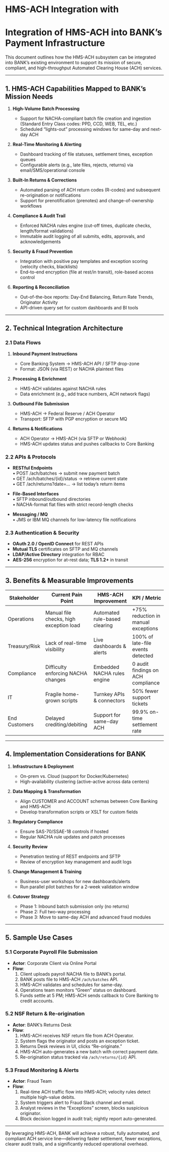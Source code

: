 # HMS-ACH Integration with 

# Integration of HMS-ACH into BANK’s Payment Infrastructure

This document outlines how the HMS-ACH subsystem can be integrated into BANK’s existing environment to support its mission of secure, compliant, and high-throughput Automated Clearing House (ACH) services.  

---

## 1. HMS-ACH Capabilities Mapped to BANK’s Mission Needs

1. **High-Volume Batch Processing**  
   - Support for NACHA-compliant batch file creation and ingestion (Standard Entry Class codes: PPD, CCD, WEB, TEL, etc.)  
   - Scheduled “lights-out” processing windows for same-day and next-day ACH  

2. **Real-Time Monitoring & Alerting**  
   - Dashboard tracking of file statuses, settlement times, exception queues  
   - Configurable alerts (e.g., late files, rejects, returns) via email/SMS/operational console  

3. **Built-In Returns & Corrections**  
   - Automated parsing of ACH return codes (R-codes) and subsequent re-origination or notifications  
   - Support for prenotification (prenotes) and change-of-ownership workflows  

4. **Compliance & Audit Trail**  
   - Enforced NACHA rules engine (cut-off times, duplicate checks, length/format validations)  
   - Immutable audit logging of all submits, edits, approvals, and acknowledgements  

5. **Security & Fraud Prevention**  
   - Integration with positive pay templates and exception scoring (velocity checks, blacklists)  
   - End-to-end encryption (file at rest/in transit), role-based access control  

6. **Reporting & Reconciliation**  
   - Out-of-the-box reports: Day-End Balancing, Return Rate Trends, Originator Activity  
   - API-driven query set for custom dashboards and BI tools  

---

## 2. Technical Integration Architecture

### 2.1 Data Flows

1. **Inbound Payment Instructions**  
   - Core Banking System → HMS-ACH API / SFTP drop-zone  
   - Format: JSON (via REST) or NACHA plaintext files  

2. **Processing & Enrichment**  
   - HMS-ACH validates against NACHA rules  
   - Data enrichment (e.g., add trace numbers, ACH network flags)  

3. **Outbound File Submission**  
   - HMS-ACH → Federal Reserve / ACH Operator  
   - Transport: SFTP with PGP encryption or secure MQ  

4. **Returns & Notifications**  
   - ACH Operator → HMS-ACH (via SFTP or Webhook)  
   - HMS-ACH updates status and pushes callbacks to Core Banking  

### 2.2 APIs & Protocols

- **RESTful Endpoints**  
  • POST /ach/batches → submit new payment batch  
  • GET /ach/batches/{id}/status → retrieve current state  
  • GET /ach/returns?date=… → list today’s return items  

- **File-Based Interfaces**  
  • SFTP inbound/outbound directories  
  • NACHA-format flat files with strict record-length checks  

- **Messaging / MQ**  
  • JMS or IBM MQ channels for low-latency file notifications  

### 2.3 Authentication & Security

- **OAuth 2.0 / OpenID Connect** for REST APIs  
- **Mutual TLS** certificates on SFTP and MQ channels  
- **LDAP/Active Directory** integration for RBAC  
- **AES-256** encryption for at-rest data; **TLS 1.2+** in transit  

---

## 3. Benefits & Measurable Improvements

| Stakeholder           | Current Pain Point                       | HMS-ACH Improvement                 | KPI / Metric                         |
|-----------------------|------------------------------------------|-------------------------------------|--------------------------------------|
| Operations            | Manual file checks, high exception load  | Automated rule-based clearing       | +75% reduction in manual exceptions  |
| Treasury/Risk         | Lack of real-time visibility             | Live dashboards & alerts            | 100% of late-file events detected    |
| Compliance            | Difficulty enforcing NACHA changes       | Embedded NACHA rules engine         | 0 audit findings on ACH compliance   |
| IT                    | Fragile home-grown scripts               | Turnkey APIs & connectors           | 50% fewer support tickets            |
| End Customers         | Delayed crediting/debiting               | Support for same-day ACH            | 99.9% on-time settlement rate        |

---

## 4. Implementation Considerations for BANK

1. **Infrastructure & Deployment**  
   - On-prem vs. Cloud (support for Docker/Kubernetes)  
   - High-availability clustering (active-active across data centers)  

2. **Data Mapping & Transformation**  
   - Align CUSTOMER and ACCOUNT schemas between Core Banking and HMS-ACH  
   - Develop transformation scripts or XSLT for custom fields  

3. **Regulatory Compliance**  
   - Ensure SAS-70/SSAE-18 controls if hosted  
   - Regular NACHA rule updates and patch processes  

4. **Security Review**  
   - Penetration testing of REST endpoints and SFTP  
   - Review of encryption key management and audit logs  

5. **Change Management & Training**  
   - Business-user workshops for new dashboards/alerts  
   - Run parallel pilot batches for a 2-week validation window  

6. **Cutover Strategy**  
   - Phase 1: Inbound batch submission only (no returns)  
   - Phase 2: Full two-way processing  
   - Phase 3: Move to same-day ACH and advanced fraud modules  

---

## 5. Sample Use Cases

### 5.1 Corporate Payroll File Submission
- **Actor**: Corporate Client via Online Portal  
- **Flow**:  
  1. Client uploads payroll NACHA file to BANK’s portal.  
  2. BANK posts file to HMS-ACH `/ach/batches` API.  
  3. HMS-ACH validates and schedules for same-day.  
  4. Operations team monitors “Green” status on dashboard.  
  5. Funds settle at 5 PM; HMS-ACH sends callback to Core Banking to credit accounts.

### 5.2 NSF Return & Re-origination
- **Actor**: BANK’s Returns Desk  
- **Flow**:  
  1. HMS-ACH receives NSF return file from ACH Operator.  
  2. System flags the originator and posts an exception ticket.  
  3. Returns Desk reviews in UI, clicks “Re-originate.”  
  4. HMS-ACH auto-generates a new batch with correct payment date.  
  5. Re-origination status tracked via `/ach/returns/{id}` API.

### 5.3 Fraud Monitoring & Alerts
- **Actor**: Fraud Team  
- **Flow**:  
  1. Real-time ACH traffic flow into HMS-ACH; velocity rules detect multiple high-value debits.  
  2. System triggers alert to Fraud Slack channel and email.  
  3. Analyst reviews in the “Exceptions” screen, blocks suspicious originator.  
  4. Block decision logged in audit trail; nightly report auto-generated.

---

By leveraging HMS-ACH, BANK will achieve a robust, fully automated, and compliant ACH service line—delivering faster settlement, fewer exceptions, clearer audit trails, and a significantly reduced operational overhead.